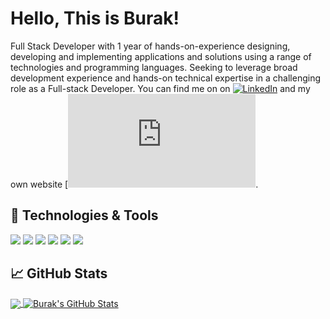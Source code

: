 

# Hello, This is Burak! 

Full Stack Developer with 1 year of hands-on-experience designing, developing and implementing applications and solutions using a range of technologies and programming languages. Seeking to leverage broad development experience and hands-on technical expertise in a challenging role as a Full-stack Developer. You can find me on on [![LinkedIn][3.2]][3] and my own website [![Burak's page][4].


## 🔧 Technologies & Tools

![](https://img.shields.io/badge/Code-Python-informational?style=flat&logo=python&logoColor=white&color=2bbc8a)
![](https://img.shields.io/badge/Code-JavaScript-informational?style=flat&logo=javascript&logoColor=white&color=2bbc8a)
![](https://img.shields.io/badge/Code-HTML-informational?style=flat&logo=HTML&logoColor=white&color=2bbc8a)
![](https://img.shields.io/badge/Code-CSS-informational?style=flat&logo=CSS&logoColor=white&color=2bbc8a)
![](https://img.shields.io/badge/Code-VS-Studio-informational?style=flat&logo=python&logoColor=white&color=2bbc8a)
![](https://img.shields.io/badge/Code-React-informational?style=flat&logo=javascript&logoColor=white&color=2bbc8a)



## &#x1f4c8; GitHub Stats

<a href="https://github.com/buraakkk/BurakISIK">
  <img align="center" src="https://github-readme-stats.vercel.app/api/top-langs/?username=buraakkk&hide=java,html&title_color=ffffff&text_color=c9cacc&icon_color=2bbc8a&bg_color=1d1f21" />
</a>
<a href="https://github.com/buraakkk/BurakISIK">
  <img align="center" src="https://github-readme-stats.vercel.app/api?username=buraakkk&show_icons=true&line_height=27&count_private=true&title_color=ffffff&text_color=c9cacc&icon_color=2bbc8a&bg_color=1d1f21" alt="Burak's GitHub Stats" />
</a>

  



<!-- icons with padding -->

[1.1]: http://i.imgur.com/tXSoThF.png (twitter icon with padding)
[2.1]: http://i.imgur.com/0o48UoR.png (github icon with padding)

<!-- icons without padding -->

[1.2]: http://i.imgur.com/wWzX9uB.png (twitter icon without padding)
[2.2]: http://i.imgur.com/9I6NRUm.png (github icon without padding)
[3.2]: https://raw.githubusercontent.com/MartinHeinz/MartinHeinz/master/linkedin-3-16.png (LinkedIn icon without padding)


<!-- links to your social media accounts -->

[2]: https://github.com/buraakkk
[3]: https://www.linkedin.com/in/burak-işik-04a354183/
[4]: https://buraakkk.github.io/HYF-Module-HTMLCSSGIT/week1/basic.html


<!-- Resources -->
<!-- Icons: https://simpleicons.org/ -->
<!-- GitHub Stats: https://github.com/anuraghazra/github-readme-stats -->
<!-- Emojis: https://emojipedia.org/emoji/ -->
<!-- HTML Emojis: https://www.fileformat.info/index.htm -->
<!-- Shields: https://shields.io/ -->
<!-- Awesome GitHub Profile README: https://github.com/abhisheknaiidu/awesome-github-profile-readme -->
